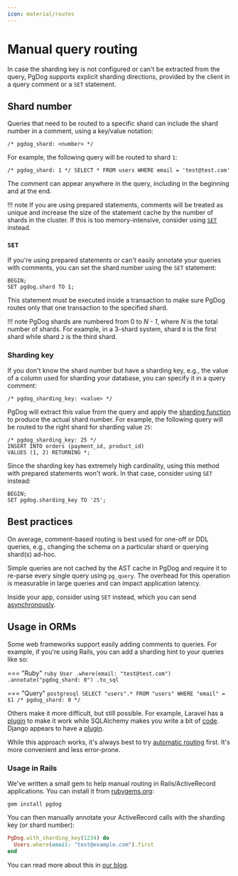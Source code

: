 ```yaml
---
icon: material/routes
---
```

# Manual query routing

In case the sharding key is not configured or can't be extracted from the query,
PgDog supports explicit sharding directions, provided by the client in a query comment or a `SET` statement.

## Shard number

Queries that need to be routed to a specific shard can include the shard number in a comment, using a key/value notation:

```
/* pgdog_shard: <number> */
```

For example, the following query will be routed to shard `1`:

```postgresql
/* pgdog_shard: 1 */ SELECT * FROM users WHERE email = 'test@test.com'
```

The comment can appear anywhere in the query, including in the beginning and at the end.

!!! note
    If you are using prepared statements, comments will be treated as unique and increase the size of the statement cache by the number of shards in the cluster. If this is too memory-intensive, consider using [`SET`](#set) instead.

### `SET`

If you're using prepared statements or can't easily annotate your queries with comments, you can set the shard number using the `SET` statement:

```postgresql
BEGIN;
SET pgdog.shard TO 1;
```

This statement must be executed inside a transaction to make sure PgDog routes only that one transaction to the specified shard.

!!! note
    PgDog shards are numbered from 0 to _N - 1_, where _N_ is the total number of shards. For example, in a 3-shard system, shard `0` is the first shard while shard `2` is the third shard.

### Sharding key

If you don't know the shard number but have a sharding key, e.g., the value of a column used for sharding your database, you can specify it in a query comment:

```postgresql
/* pgdog_sharding_key: <value> */
```

PgDog will extract this value from the query and apply the [sharding function](sharding-functions.md) to produce the actual shard number. For example, the following query will be routed to the right shard for sharding value `25`:

```postgresql
/* pgdog_sharding_key: 25 */
INSERT INTO orders (payment_id, product_id)
VALUES (1, 2) RETURNING *;
```

Since the sharding key has extremely high cardinality, using this method with prepared statements won't work. In that case, consider using `SET` instead:

```postgresql
BEGIN;
SET pgdog.sharding_key TO '25';
```

## Best practices

On average, comment-based routing is best used for one-off or DDL queries, e.g., changing the schema on a particular shard or querying shard(s) ad-hoc.

Simple queries are not cached by the AST cache in PgDog and require it to re-parse every single query using `pg_query`. The overhead for this operation is measurable in large queries and can impact application latency.

Inside your app, consider using `SET` instead, which you can send [asynchronously](https://www.postgresql.org/docs/current/libpq-async.html).

## Usage in ORMs

Some web frameworks support easily adding comments to queries. For example, if you're using Rails, you can add a sharding hint to your queries like so:

=== "Ruby"
    ```ruby
    User
      .where(email: "test@test.com")
      .annotate("pgdog_shard: 0")
      .to_sql
    ```

=== "Query"
    ```postgresql
    SELECT "users".* FROM "users" WHERE "email" = $1 /* pgdog_shard: 0 */
    ```

Others make it more difficult, but still possible. For example, Laravel has a [plugin](https://github.com/spatie/laravel-sql-commenter) to make it work while SQLAlchemy makes you write a bit of [code](https://github.com/sqlalchemy/sqlalchemy/discussions/11115). Django appears to have a [plugin](https://google.github.io/sqlcommenter/python/django/).

While this approach works, it's always best to try [automatic routing](query-routing.md) first. It's more convenient and less error-prone.

### Usage in Rails

We've written a small gem to help manual routing in Rails/ActiveRecord applications. You can install it from [rubygems.org](https://rubygems.org/gems/pgdog):

```
gem install pgdog
```

You can then manually annotate your ActiveRecord calls with the sharding key (or shard number):

```ruby
PgDog.with_sharding_key(1234) do
  Users.where(email: "test@example.com").first
end
```

You can read more about this in [our blog](https://pgdog.dev/blog/sharding-a-real-rails-app).
